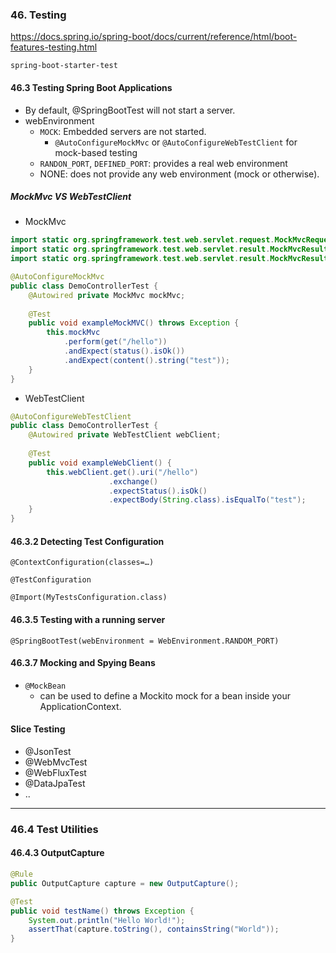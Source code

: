 ### 46. Testing
https://docs.spring.io/spring-boot/docs/current/reference/html/boot-features-testing.html

`spring-boot-starter-test`

#### 46.3 Testing Spring Boot Applications
* By default, @SpringBootTest will not start a server.
* webEnvironment
  * `MOCK`: Embedded servers are not started.
    * `@AutoConfigureMockMvc` or `@AutoConfigureWebTestClient` for mock-based testing
  * `RANDON_PORT`, `DEFINED_PORT`: provides a real web environment
  * NONE: does not provide any web environment (mock or otherwise).

##### MockMvc VS WebTestClient
* MockMvc
```java
import static org.springframework.test.web.servlet.request.MockMvcRequestBuilders.get;
import static org.springframework.test.web.servlet.result.MockMvcResultMatchers.content;
import static org.springframework.test.web.servlet.result.MockMvcResultMatchers.status;

@AutoConfigureMockMvc
public class DemoControllerTest {
	@Autowired private MockMvc mockMvc;
	
	@Test
	public void exampleMockMVC() throws Exception {
		this.mockMvc
		    .perform(get("/hello"))
		    .andExpect(status().isOk())
		    .andExpect(content().string("test"));
	}
}
```

* WebTestClient
```java
@AutoConfigureWebTestClient
public class DemoControllerTest {
	@Autowired private WebTestClient webClient;
	
	@Test
	public void exampleWebClient() {
		this.webClient.get().uri("/hello")
		              .exchange()
		              .expectStatus().isOk()
		              .expectBody(String.class).isEqualTo("test");
	}
}
```

#### 46.3.2 Detecting Test Configuration
```
@ContextConfiguration(classes=…​)

@TestConfiguration

@Import(MyTestsConfiguration.class)
```

#### 46.3.5 Testing with a running server
```
@SpringBootTest(webEnvironment = WebEnvironment.RANDOM_PORT)
```

#### 46.3.7 Mocking and Spying Beans
* `@MockBean`
  * can be used to define a Mockito mock for a bean inside your ApplicationContext.

#### Slice Testing
* @JsonTest
* @WebMvcTest
* @WebFluxTest
* @DataJpaTest
* ..

---

### 46.4 Test Utilities
#### 46.4.3 OutputCapture

```java
@Rule
public OutputCapture capture = new OutputCapture();

@Test
public void testName() throws Exception {
    System.out.println("Hello World!");
    assertThat(capture.toString(), containsString("World"));
}
```




